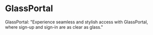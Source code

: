 # GlassPortal
GlassPortal: "Experience seamless and stylish access with GlassPortal, where sign-up and sign-in are as clear as glass."
